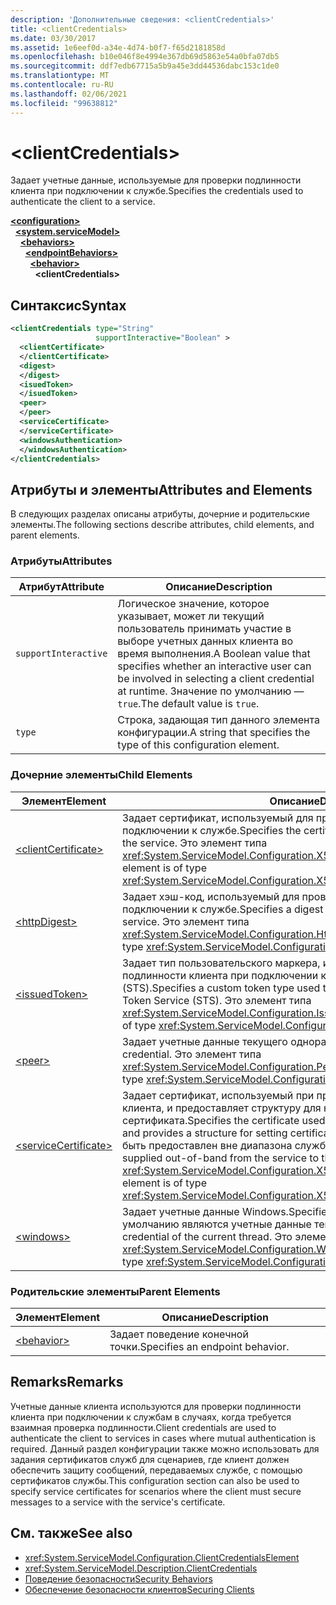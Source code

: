 ```yaml
---
description: 'Дополнительные сведения: <clientCredentials>'
title: <clientCredentials>
ms.date: 03/30/2017
ms.assetid: 1e6eef0d-a34e-4d74-b0f7-f65d2181858d
ms.openlocfilehash: b10e046f8e4994e367db69d5863e54a0bfa07db5
ms.sourcegitcommit: ddf7edb67715a5b9a45e3dd44536dabc153c1de0
ms.translationtype: MT
ms.contentlocale: ru-RU
ms.lasthandoff: 02/06/2021
ms.locfileid: "99638812"
---
```

# \<clientCredentials>

<span data-ttu-id="8fdf1-102">Задает учетные данные, используемые для проверки подлинности клиента при подключении к службе.</span><span class="sxs-lookup"><span data-stu-id="8fdf1-102">Specifies the credentials used to authenticate the client to a service.</span></span>  
  
[**\<configuration>**](../configuration-element.md)\
&nbsp;&nbsp;[**\<system.serviceModel>**](system-servicemodel.md)\
&nbsp;&nbsp;&nbsp;&nbsp;[**\<behaviors>**](behaviors.md)\
&nbsp;&nbsp;&nbsp;&nbsp;&nbsp;&nbsp;[**\<endpointBehaviors>**](endpointbehaviors.md)\
&nbsp;&nbsp;&nbsp;&nbsp;&nbsp;&nbsp;&nbsp;&nbsp;[**\<behavior>**](behavior-of-endpointbehaviors.md)\
&nbsp;&nbsp;&nbsp;&nbsp;&nbsp;&nbsp;&nbsp;&nbsp;&nbsp;&nbsp;**\<clientCredentials>**  
  
## <a name="syntax"></a><span data-ttu-id="8fdf1-103">Синтаксис</span><span class="sxs-lookup"><span data-stu-id="8fdf1-103">Syntax</span></span>  
  
```xml  
<clientCredentials type="String"
                   supportInteractive="Boolean" >
  <clientCertificate>
  </clientCertificate>
  <digest>
  </digest>
  <isuedToken>
  </isuedToken>
  <peer>
  </peer>
  <serviceCertificate>
  </serviceCertificate>
  <windowsAuthentication>
  </windowsAuthentication>
</clientCredentials>
```  
  
## <a name="attributes-and-elements"></a><span data-ttu-id="8fdf1-104">Атрибуты и элементы</span><span class="sxs-lookup"><span data-stu-id="8fdf1-104">Attributes and Elements</span></span>  

 <span data-ttu-id="8fdf1-105">В следующих разделах описаны атрибуты, дочерние и родительские элементы.</span><span class="sxs-lookup"><span data-stu-id="8fdf1-105">The following sections describe attributes, child elements, and parent elements.</span></span>  
  
### <a name="attributes"></a><span data-ttu-id="8fdf1-106">Атрибуты</span><span class="sxs-lookup"><span data-stu-id="8fdf1-106">Attributes</span></span>  
  
|<span data-ttu-id="8fdf1-107">Атрибут</span><span class="sxs-lookup"><span data-stu-id="8fdf1-107">Attribute</span></span>|<span data-ttu-id="8fdf1-108">Описание</span><span class="sxs-lookup"><span data-stu-id="8fdf1-108">Description</span></span>|  
|---------------|-----------------|  
|`supportInteractive`|<span data-ttu-id="8fdf1-109">Логическое значение, которое указывает, может ли текущий пользователь принимать участие в выборе учетных данных клиента во время выполнения.</span><span class="sxs-lookup"><span data-stu-id="8fdf1-109">A Boolean value that specifies whether an interactive user can be involved in selecting a client credential at runtime.</span></span> <span data-ttu-id="8fdf1-110">Значение по умолчанию — `true`.</span><span class="sxs-lookup"><span data-stu-id="8fdf1-110">The default value is `true`.</span></span>|  
|`type`|<span data-ttu-id="8fdf1-111">Строка, задающая тип данного элемента конфигурации.</span><span class="sxs-lookup"><span data-stu-id="8fdf1-111">A string that specifies the type of this configuration element.</span></span>|  
  
### <a name="child-elements"></a><span data-ttu-id="8fdf1-112">Дочерние элементы</span><span class="sxs-lookup"><span data-stu-id="8fdf1-112">Child Elements</span></span>  
  
|<span data-ttu-id="8fdf1-113">Элемент</span><span class="sxs-lookup"><span data-stu-id="8fdf1-113">Element</span></span>|<span data-ttu-id="8fdf1-114">Описание</span><span class="sxs-lookup"><span data-stu-id="8fdf1-114">Description</span></span>|  
|-------------|-----------------|  
|[\<clientCertificate>](clientcertificate-of-clientcredentials-element.md)|<span data-ttu-id="8fdf1-115">Задает сертификат, используемый для проверки подлинности клиента при подключении к службе.</span><span class="sxs-lookup"><span data-stu-id="8fdf1-115">Specifies the certificate used to authenticate the client to the service.</span></span> <span data-ttu-id="8fdf1-116">Это элемент типа <xref:System.ServiceModel.Configuration.X509InitiatorCertificateClientElement>.</span><span class="sxs-lookup"><span data-stu-id="8fdf1-116">This element is of type <xref:System.ServiceModel.Configuration.X509InitiatorCertificateClientElement>.</span></span>|  
|[\<httpDigest>](httpdigest-element.md)|<span data-ttu-id="8fdf1-117">Задает хэш-код, используемый для проверки подлинности клиента при подключении к службе.</span><span class="sxs-lookup"><span data-stu-id="8fdf1-117">Specifies a digest used to authenticate the client to the service.</span></span> <span data-ttu-id="8fdf1-118">Это элемент типа <xref:System.ServiceModel.Configuration.HttpDigestClientElement>.</span><span class="sxs-lookup"><span data-stu-id="8fdf1-118">This element is of type <xref:System.ServiceModel.Configuration.HttpDigestClientElement>.</span></span>|  
|[\<issuedToken>](issuedtoken.md)|<span data-ttu-id="8fdf1-119">Задает тип пользовательского маркера, используемого для проверки подлинности клиента при подключении к службе маркеров безопасности (STS).</span><span class="sxs-lookup"><span data-stu-id="8fdf1-119">Specifies a custom token type used to authenticate the client to a Secure Token Service (STS).</span></span> <span data-ttu-id="8fdf1-120">Это элемент типа <xref:System.ServiceModel.Configuration.IssuedTokenClientElement>.</span><span class="sxs-lookup"><span data-stu-id="8fdf1-120">This element is of type <xref:System.ServiceModel.Configuration.IssuedTokenClientElement>.</span></span>|  
|[\<peer>](peer-of-clientcredentials-element.md)|<span data-ttu-id="8fdf1-121">Задает учетные данные текущего однорангового узла.</span><span class="sxs-lookup"><span data-stu-id="8fdf1-121">Specifies a current peer credential.</span></span> <span data-ttu-id="8fdf1-122">Это элемент типа <xref:System.ServiceModel.Configuration.PeerCredentialElement>.</span><span class="sxs-lookup"><span data-stu-id="8fdf1-122">This element is of type <xref:System.ServiceModel.Configuration.PeerCredentialElement>.</span></span>|  
|[\<serviceCertificate>](servicecertificate-of-clientcredentials-element.md)|<span data-ttu-id="8fdf1-123">Задает сертификат, используемый при проверки подлинности службы для клиента, и предоставляет структуру для настройки параметров сертификата.</span><span class="sxs-lookup"><span data-stu-id="8fdf1-123">Specifies the certificate used to authenticate the service to the client and provides a structure for setting certificate options.</span></span> <span data-ttu-id="8fdf1-124">Данный сертификат должен быть предоставлен вне диапазона службой клиенту.</span><span class="sxs-lookup"><span data-stu-id="8fdf1-124">This certificate must be supplied out-of-band from the service to the client.</span></span> <span data-ttu-id="8fdf1-125">Это элемент типа <xref:System.ServiceModel.Configuration.X509RecipientCertificateClientElement>.</span><span class="sxs-lookup"><span data-stu-id="8fdf1-125">This element is of type <xref:System.ServiceModel.Configuration.X509RecipientCertificateClientElement>.</span></span>|  
|[\<windows>](windows-of-clientcredentials-element.md)|<span data-ttu-id="8fdf1-126">Задает учетные данные Windows.</span><span class="sxs-lookup"><span data-stu-id="8fdf1-126">Specifies a Windows credential.</span></span> <span data-ttu-id="8fdf1-127">Значением по умолчанию являются учетные данные текущего потока.</span><span class="sxs-lookup"><span data-stu-id="8fdf1-127">The default is the credential of the current thread.</span></span> <span data-ttu-id="8fdf1-128">Это элемент типа <xref:System.ServiceModel.Configuration.WindowsClientElement>.</span><span class="sxs-lookup"><span data-stu-id="8fdf1-128">This element is of type <xref:System.ServiceModel.Configuration.WindowsClientElement>.</span></span>|  
  
### <a name="parent-elements"></a><span data-ttu-id="8fdf1-129">Родительские элементы</span><span class="sxs-lookup"><span data-stu-id="8fdf1-129">Parent Elements</span></span>  
  
|<span data-ttu-id="8fdf1-130">Элемент</span><span class="sxs-lookup"><span data-stu-id="8fdf1-130">Element</span></span>|<span data-ttu-id="8fdf1-131">Описание</span><span class="sxs-lookup"><span data-stu-id="8fdf1-131">Description</span></span>|  
|-------------|-----------------|  
|[\<behavior>](behavior-of-endpointbehaviors.md)|<span data-ttu-id="8fdf1-132">Задает поведение конечной точки.</span><span class="sxs-lookup"><span data-stu-id="8fdf1-132">Specifies an endpoint behavior.</span></span>|  
  
## <a name="remarks"></a><span data-ttu-id="8fdf1-133">Remarks</span><span class="sxs-lookup"><span data-stu-id="8fdf1-133">Remarks</span></span>  

 <span data-ttu-id="8fdf1-134">Учетные данные клиента используются для проверки подлинности клиента при подключении к службам в случаях, когда требуется взаимная проверка подлинности.</span><span class="sxs-lookup"><span data-stu-id="8fdf1-134">Client credentials are used to authenticate the client to services in cases where mutual authentication is required.</span></span> <span data-ttu-id="8fdf1-135">Данный раздел конфигурации также можно использовать для задания сертификатов служб для сценариев, где клиент должен обеспечить защиту сообщений, передаваемых службе, с помощью сертификатов службы.</span><span class="sxs-lookup"><span data-stu-id="8fdf1-135">This configuration section can also be used to specify service certificates for scenarios where the client must secure messages to a service with the service's certificate.</span></span>  
  
## <a name="see-also"></a><span data-ttu-id="8fdf1-136">См. также</span><span class="sxs-lookup"><span data-stu-id="8fdf1-136">See also</span></span>

- <xref:System.ServiceModel.Configuration.ClientCredentialsElement>
- <xref:System.ServiceModel.Description.ClientCredentials>
- [<span data-ttu-id="8fdf1-137">Поведение безопасности</span><span class="sxs-lookup"><span data-stu-id="8fdf1-137">Security Behaviors</span></span>](../../../wcf/feature-details/security-behaviors-in-wcf.md)
- [<span data-ttu-id="8fdf1-138">Обеспечение безопасности клиентов</span><span class="sxs-lookup"><span data-stu-id="8fdf1-138">Securing Clients</span></span>](../../../wcf/securing-clients.md)
